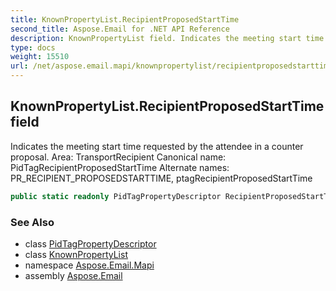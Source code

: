 ```yaml
---
title: KnownPropertyList.RecipientProposedStartTime
second_title: Aspose.Email for .NET API Reference
description: KnownPropertyList field. Indicates the meeting start time requested by the attendee in a counter proposal. Area TransportRecipient Canonical name PidTagRecipientProposedStartTime Alternate names PR_RECIPIENT_PROPOSEDSTARTTIME ptagRecipientProposedStartTime
type: docs
weight: 15510
url: /net/aspose.email.mapi/knownpropertylist/recipientproposedstarttime/
---
```

## KnownPropertyList.RecipientProposedStartTime field

Indicates the meeting start time requested by the attendee in a counter proposal. Area: TransportRecipient Canonical name: PidTagRecipientProposedStartTime Alternate names: PR_RECIPIENT_PROPOSEDSTARTTIME, ptagRecipientProposedStartTime

```csharp
public static readonly PidTagPropertyDescriptor RecipientProposedStartTime;
```

### See Also

* class [PidTagPropertyDescriptor](../../pidtagpropertydescriptor/)
* class [KnownPropertyList](../)
* namespace [Aspose.Email.Mapi](../../knownpropertylist/)
* assembly [Aspose.Email](../../../)


